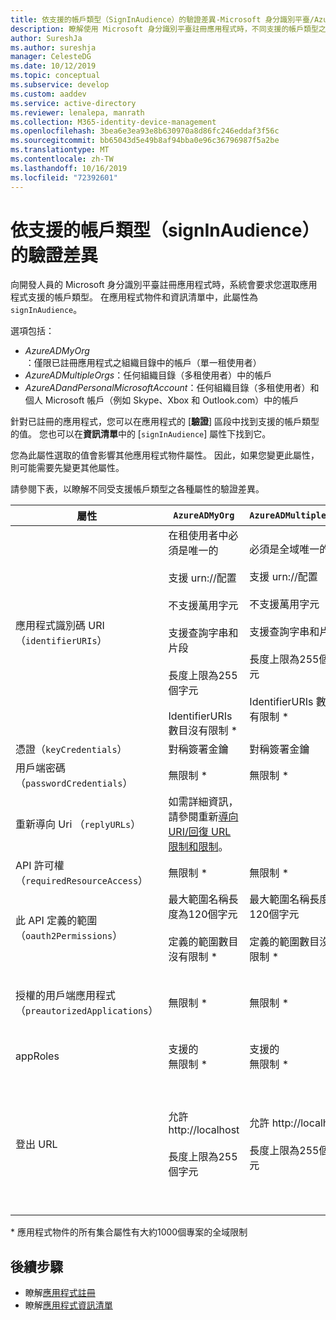 ```yaml
---
title: 依支援的帳戶類型（SignInAudience）的驗證差異-Microsoft 身分識別平臺/Azure Active Directory
description: 瞭解使用 Microsoft 身分識別平臺註冊應用程式時，不同支援的帳戶類型之各種屬性的驗證差異。
author: SureshJa
ms.author: sureshja
manager: CelesteDG
ms.date: 10/12/2019
ms.topic: conceptual
ms.subservice: develop
ms.custom: aaddev
ms.service: active-directory
ms.reviewer: lenalepa, manrath
ms.collection: M365-identity-device-management
ms.openlocfilehash: 3bea6e3ea93e8b630970a8d86fc246eddaf3f56c
ms.sourcegitcommit: bb65043d5e49b8af94bba0e96c36796987f5a2be
ms.translationtype: MT
ms.contentlocale: zh-TW
ms.lasthandoff: 10/16/2019
ms.locfileid: "72392601"
---
```

# <a name="validation-differences-by-supported-account-types-signinaudience"></a>依支援的帳戶類型（signInAudience）的驗證差異

向開發人員的 Microsoft 身分識別平臺註冊應用程式時，系統會要求您選取應用程式支援的帳戶類型。 在應用程式物件和資訊清單中，此屬性為 `signInAudience`。

選項包括：

- *AzureADMyOrg*：僅限已註冊應用程式之組織目錄中的帳戶（單一租使用者）
- *AzureADMultipleOrgs*：任何組織目錄（多租使用者）中的帳戶
- *AzureADandPersonalMicrosoftAccount*：任何組織目錄（多租使用者）和個人 Microsoft 帳戶（例如 Skype、Xbox 和 Outlook.com）中的帳戶

針對已註冊的應用程式，您可以在應用程式的 [**驗證**] 區段中找到支援的帳戶類型的值。 您也可以在**資訊清單**中的 [`signInAudience`] 屬性下找到它。

您為此屬性選取的值會影響其他應用程式物件屬性。 因此，如果您變更此屬性，則可能需要先變更其他屬性。

請參閱下表，以瞭解不同受支援帳戶類型之各種屬性的驗證差異。

| 屬性 | `AzureADMyOrg` | `AzureADMultipleOrgs`  | `AzureADandPersonalMicrosoftAccount` |
|--------------|---------------|----------------|----------------|
| 應用程式識別碼 URI （`identifierURIs`）  | 在租使用者中必須是唯一的 <br><br> 支援 urn://配置 <br><br> 不支援萬用字元 <br><br> 支援查詢字串和片段 <br><br> 長度上限為255個字元 <br><br> IdentifierURIs 數目沒有限制 *  | 必須是全域唯一的 <br><br> 支援 urn://配置 <br><br> 不支援萬用字元 <br><br> 支援查詢字串和片段 <br><br> 長度上限為255個字元 <br><br> IdentifierURIs 數目沒有限制 * | 必須是全域唯一的 <br><br> 不支援 urn://配置 <br><br> 不支援萬用字元、片段和查詢字串 <br><br> 長度上限為120個字元 <br><br> 最大值為 50 identifierURIs |
| 憑證（`keyCredentials`） | 對稱簽署金鑰 | 對稱簽署金鑰 | 加密和非對稱簽署金鑰 | 
| 用戶端密碼（`passwordCredentials`） | 無限制 * | 無限制 * | 如果已啟用 liveSDK：最多2個用戶端密碼 | 
| 重新導向 Uri （`replyURLs`） | 如需詳細資訊，請參閱重新[導向 URI/回復 URL 限制和限制](reply-url.md)。 | | | 
| API 許可權（`requiredResourceAccess`） | 無限制 * | 無限制 * | 每個允許的資源最多30個許可權（例如 Microsoft Graph） | 
| 此 API 定義的範圍（`oauth2Permissions`） | 最大範圍名稱長度為120個字元 <br><br> 定義的範圍數目沒有限制 * | 最大範圍名稱長度為120個字元 <br><br> 定義的範圍數目沒有限制 * |  最大範圍名稱長度為40個字元 <br><br> 已定義最多100個範圍 | 
| 授權的用戶端應用程式（`preautorizedApplications`） | 無限制 * | 無限制 * | 總計上限為500 <br><br> 最多已定義100個用戶端應用程式 <br><br> 每個用戶端最多定義30個範圍 | 
| appRoles | 支援的 <br> 無限制 * | 支援的 <br> 無限制 * | 不支援 | 
| 登出 URL | 允許 http://localhost <br><br> 長度上限為255個字元 | 允許 http://localhost <br><br> 長度上限為255個字元 | <br><br> 允許 https://localhost ，MSA 的 http://localhost 失敗 <br><br> 長度上限為255個字元 <br><br> 不允許 HTTP 配置 <br><br> 不支援萬用字元 | 

\* 應用程式物件的所有集合屬性有大約1000個專案的全域限制

## <a name="next-steps"></a>後續步驟

- 瞭解[應用程式註冊](app-objects-and-service-principals.md)
- 瞭解[應用程式資訊清單](reference-app-manifest.md)
